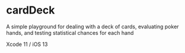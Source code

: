 # cardDeck
A simple playground for dealing with a deck of cards, evaluating poker hands, and testing statistical chances for each hand

Xcode 11 / iOS 13
